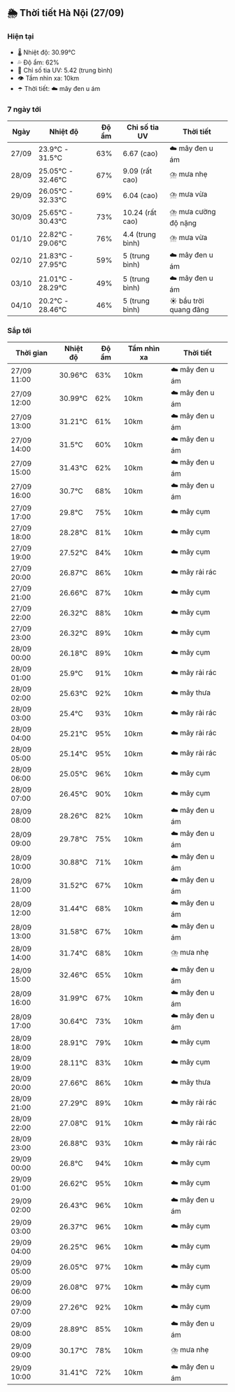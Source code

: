 ## 🌦️ Thời tiết Hà Nội (27/09)

### Hiện tại

- 🌡️ Nhiệt độ: 30.99℃
- 💦 Độ ẩm: 62%
- 🌟 Chỉ số tia UV: 5.42 (trung bình)
- 👁️ Tầm nhìn xa: 10km
- ☂️ Thời tiết: ☁️ mây đen u ám

### 7 ngày tới

| Ngày | Nhiệt độ | Độ ẩm | Chỉ số tia UV | Thời tiết |
| --- | --- | --- | --- | --- |
| 27/09 | 23.9℃ - 31.5℃ | 63% | 6.67 (cao) | ☁️ mây đen u ám |
| 28/09 | 25.05℃ - 32.46℃ | 67% | 9.09 (rất cao) | ⛈️ mưa nhẹ |
| 29/09 | 26.05℃ - 32.33℃ | 69% | 6.04 (cao) | ⛈️ mưa vừa |
| 30/09 | 25.65℃ - 30.43℃ | 73% | 10.24 (rất cao) | ⛈️ mưa cường độ nặng |
| 01/10 | 22.82℃ - 29.06℃ | 76% | 4.4 (trung bình) | ⛈️ mưa vừa |
| 02/10 | 21.83℃ - 27.95℃ | 59% | 5 (trung bình) | ☁️ mây đen u ám |
| 03/10 | 21.01℃ - 28.29℃ | 49% | 5 (trung bình) | ☁️ mây đen u ám |
| 04/10 | 20.2℃ - 28.46℃ | 46% | 5 (trung bình) | ☀️ bầu trời quang đãng |

### Sắp tới

| Thời gian | Nhiệt độ | Độ ẩm | Tầm nhìn xa | Thời tiết |
| --- | --- | --- | --- | --- |
| 27/09 11:00 | 30.96℃ | 63% | 10km | ☁️ mây đen u ám |
| 27/09 12:00 | 30.99℃ | 62% | 10km | ☁️ mây đen u ám |
| 27/09 13:00 | 31.21℃ | 61% | 10km | ☁️ mây đen u ám |
| 27/09 14:00 | 31.5℃ | 60% | 10km | ☁️ mây đen u ám |
| 27/09 15:00 | 31.43℃ | 62% | 10km | ☁️ mây đen u ám |
| 27/09 16:00 | 30.7℃ | 68% | 10km | ☁️ mây đen u ám |
| 27/09 17:00 | 29.8℃ | 75% | 10km | ☁️ mây cụm |
| 27/09 18:00 | 28.28℃ | 81% | 10km | ☁️ mây cụm |
| 27/09 19:00 | 27.52℃ | 84% | 10km | ☁️ mây cụm |
| 27/09 20:00 | 26.87℃ | 86% | 10km | ☁️ mây rải rác |
| 27/09 21:00 | 26.66℃ | 87% | 10km | ☁️ mây cụm |
| 27/09 22:00 | 26.32℃ | 88% | 10km | ☁️ mây cụm |
| 27/09 23:00 | 26.32℃ | 89% | 10km | ☁️ mây cụm |
| 28/09 00:00 | 26.18℃ | 89% | 10km | ☁️ mây cụm |
| 28/09 01:00 | 25.9℃ | 91% | 10km | ☁️ mây rải rác |
| 28/09 02:00 | 25.63℃ | 92% | 10km | ☁️ mây thưa |
| 28/09 03:00 | 25.4℃ | 93% | 10km | ☁️ mây rải rác |
| 28/09 04:00 | 25.21℃ | 95% | 10km | ☁️ mây rải rác |
| 28/09 05:00 | 25.14℃ | 95% | 10km | ☁️ mây rải rác |
| 28/09 06:00 | 25.05℃ | 96% | 10km | ☁️ mây cụm |
| 28/09 07:00 | 26.45℃ | 90% | 10km | ☁️ mây cụm |
| 28/09 08:00 | 28.26℃ | 82% | 10km | ☁️ mây đen u ám |
| 28/09 09:00 | 29.78℃ | 75% | 10km | ☁️ mây đen u ám |
| 28/09 10:00 | 30.88℃ | 71% | 10km | ☁️ mây đen u ám |
| 28/09 11:00 | 31.52℃ | 67% | 10km | ☁️ mây đen u ám |
| 28/09 12:00 | 31.44℃ | 68% | 10km | ☁️ mây đen u ám |
| 28/09 13:00 | 31.58℃ | 67% | 10km | ☁️ mây đen u ám |
| 28/09 14:00 | 31.74℃ | 68% | 10km | ⛈️ mưa nhẹ |
| 28/09 15:00 | 32.46℃ | 65% | 10km | ☁️ mây đen u ám |
| 28/09 16:00 | 31.99℃ | 67% | 10km | ☁️ mây đen u ám |
| 28/09 17:00 | 30.64℃ | 73% | 10km | ☁️ mây đen u ám |
| 28/09 18:00 | 28.91℃ | 79% | 10km | ☁️ mây cụm |
| 28/09 19:00 | 28.11℃ | 83% | 10km | ☁️ mây cụm |
| 28/09 20:00 | 27.66℃ | 86% | 10km | ☁️ mây thưa |
| 28/09 21:00 | 27.29℃ | 89% | 10km | ☁️ mây rải rác |
| 28/09 22:00 | 27.08℃ | 91% | 10km | ☁️ mây rải rác |
| 28/09 23:00 | 26.88℃ | 93% | 10km | ☁️ mây rải rác |
| 29/09 00:00 | 26.8℃ | 94% | 10km | ☁️ mây cụm |
| 29/09 01:00 | 26.62℃ | 95% | 10km | ☁️ mây cụm |
| 29/09 02:00 | 26.43℃ | 96% | 10km | ☁️ mây đen u ám |
| 29/09 03:00 | 26.37℃ | 96% | 10km | ☁️ mây cụm |
| 29/09 04:00 | 26.25℃ | 96% | 10km | ☁️ mây cụm |
| 29/09 05:00 | 26.05℃ | 97% | 10km | ☁️ mây cụm |
| 29/09 06:00 | 26.08℃ | 97% | 10km | ☁️ mây cụm |
| 29/09 07:00 | 27.26℃ | 92% | 10km | ☁️ mây cụm |
| 29/09 08:00 | 28.89℃ | 85% | 10km | ☁️ mây đen u ám |
| 29/09 09:00 | 30.17℃ | 78% | 10km | ⛈️ mưa nhẹ |
| 29/09 10:00 | 31.41℃ | 72% | 10km | ☁️ mây đen u ám |

